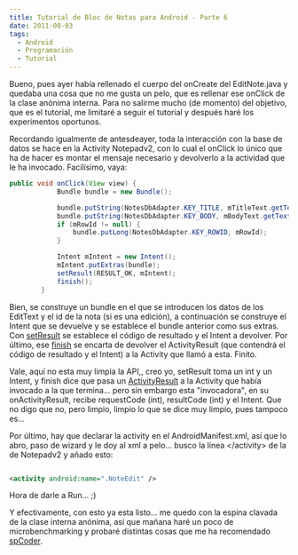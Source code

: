 ```yaml
---
title: Tutorial de Bloc de Notas para Android - Parte 6
date: 2011-08-03
tags:
  - Android
  - Programación
  - Tutorial
---
```

Bueno, pues ayer había rellenado el cuerpo del onCreate del EditNote.java y quedaba una cosa que no me gusta un pelo, que es rellenar ese onClick de la clase anónima interna. Para no salirme mucho (de momento) del objetivo, que es el tutorial, me limitaré a seguir el tutorial y después haré los experimentos oportunos.

Recordando igualmente de antesdeayer, toda la interacción con la base de datos se hace en la Activity Notepadv2, con lo cual el onClick lo único que ha de hacer es montar el mensaje necesario y devolverlo a la actividad que le ha invocado. Facilísimo, vaya:

```java
public void onClick(View view) {
            Bundle bundle = new Bundle();

            bundle.putString(NotesDbAdapter.KEY_TITLE, mTitleText.getText().toString());
            bundle.putString(NotesDbAdapter.KEY_BODY, mBodyText.getText().toString());
            if (mRowId != null) {
                bundle.putLong(NotesDbAdapter.KEY_ROWID, mRowId);
            }

            Intent mIntent = new Intent();
            mIntent.putExtras(bundle);
            setResult(RESULT_OK, mIntent);
            finish();
        }
```

Bien, se construye un bundle en el que se introducen los datos de los EditText y el id de la nota (si es una edición), a continuación se construye el Intent que se devuelve y se establece el bundle anterior como sus extras. Con <a title="Documentación de setResult" href="http://developer.android.com/reference/android/app/Activity.html#setResult(int, android.content.Intent)" target="_blank">setResult</a> se establece el código de resultado y el Intent a devolver. Por último, ese <a title="Documentación de finish()" href="http://developer.android.com/reference/android/app/Activity.html#finish()" target="_blank">finish</a> se encarta de devolver el ActivityResult (que contendrá el código de resultado y el Intent) a la Activity que llamó a esta. Finito.

Vale, aquí no esta muy limpia la API,, creo yo, setResult toma un int y un Intent, y finish dice que pasa un <a title="Documentación de ActivityResult" href="http://developer.android.com/reference/android/app/Instrumentation.ActivityResult.html" target="_blank">ActivityResult</a> a la Activity que había invocado a la que termina... pero sin embargo esta "invocadora", en su onActivityResult, recibe requestCode (int), resultCode (int) y el Intent. Que no digo que no, pero limpio, limpio lo que se dice muy limpio, pues tampoco es...

Por último, hay que declarar la activity en el AndroidManifest.xml, así que lo abro, paso de wizard y le doy al xml a pelo... busco la línea &lt;/activity&gt; de la de Notepadv2 y añado esto:

```xml

<activity android:name=".NoteEdit" />

```

Hora de darle a Run... ;)

Y efectivamente, con esto ya esta listo... me quedo con la espina clavada de la clase interna anónima, así que mañana haré un poco de microbenchmarking y probaré distintas cosas que me ha recomendado <a title="SpanishCoders" href="http://www.spanishcoders.com" target="_blank">spCoder</a>.